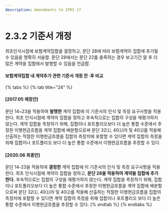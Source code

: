 ```yaml
---
description: Amendments to IFRS 17
---
```


# 2.3.2 기준서 개정

최초인식시점에 보험계약집합을 결정하고, 문단 28에 따라 보험계약이 집합에 추가될 수 있음을 명확히 서술함. 문단 28에서는 문단 22를 충족하는 경우 보고기간 말 후 더 많은 계약을 집합에서 발행할 수 있음을 언급함.&#x20;

#### 보험계약집합 내 계약추가 관련 기준서 개정 전 ·후 비교&#x20;

{% tabs %}
{% tab title="24" %}
#### **\[2017.05 제정안]**

문단 14\~23을 적용하여 **발행한** 계약 집합에 이 기준서의 인식 및 측정 요구사항을 적용한다. 최초 인식시점에 계약의 집합을 정하고 후속적으로는 집합의 구성을 재평가하지 않는다. 계약 집합을 측정하기 위해, 집합이나 포트폴리오보다 더 높은 통합 수준에서 추정한 이행현금흐름을 계약 집합에 배분함으로써 문단 32⑴, 40⑴㈎ 및 40⑵를 적용해 산출하는 적절한 이행현금흐름을 집합의 측정치에 포함할 수 있다면 계약 집합의 측정을 위해 집합이나 포트폴리오 보다 더 높은 통합 수준에서 이행현금흐름을 추정할 수 있다.



#### **\[2020.06 최종안]**&#x20;

문단 14-23을 적용하여 **결정한** 계약 집합에 이 기준서의 인식 및 측정 요구사항을 적용한다. 최초 인식시점에 계약의 집합을 정하고, **문단 28을 적용하여 계약을 집합에 추가한다.** 후속적으로는 집합의 구성을 재평가하지 않는다. 계약 집합을 측정하기 위해, 집합이나 포트폴리오보다 더 높은 통합 수준에서 추정한 이행현금흐름을 계약 집합에 배분함으로써 문단 32⑴, 40⑴㈎ 및 40⑵를 적용해 산출하는 적절한 이행현금흐름을 집합의 측정치에 포함할 수 있다면 계약 집합의 측정을 위해 집합이나 포트폴리오 보다 더 높은 통합 수준에서 이행현금흐름을 추정할 수 있다.
{% endtab %}
{% endtabs %}
